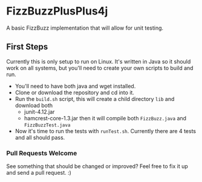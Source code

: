 # FizzBuzzPlusPlus4j
A basic FizzBuzz implementation that will allow for unit testing.

## First Steps
Currently this is only setup to run on Linux. It's written in Java so it should work on all
systems, but you'll need to create your own scripts to build and run.

 * You'll need to have both java and wget installed.
 * Clone or download the repository and cd into it.
 * Run the `build.sh` script, this will create a child directory `lib` and download both
   * junit-4.12.jar
   * hamcrest-core-1.3.jar
   then it will compile both `FizzBuzz.java` and `FizzBuzzTest.java`
 * Now it's time to run the tests with `runTest.sh`. Currently there are 4 tests and all should pass.

### Pull Requests Welcome
See something that should be changed or improved? Feel free to fix it up and send a pull request. :)
